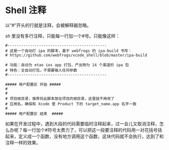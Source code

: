 # Shell 注释

以“#”开头的行就是注释，会被解释器忽略。

sh 里没有多行注释，只能每一行加一个#号。只能像这样：

```
#--------------------------------------------
# 这是一个自动打 ipa 的脚本，基于 webfrogs 的 ipa-build 书写：
# https://github.com/webfrogs/xcode_shell/blob/master/ipa-build

# 功能：自动为 etao ios app 打包，产出物为 14 个渠道的 ipa 包
# 特色：全自动打包，不需要输入任何参数
#--------------------------------------------

##### 用户配置区 开始 #####
#
#
# 项目根目录，推荐将此脚本放在项目的根目录，这里就不用改了
# 应用名，确保和 Xcode 里 Product 下的 target_name.app 名字一致
#
##### 用户配置区 结束  #####
```

如果在开发过程中，遇到大段的代码需要临时注释起来，过一会儿又取消注释，怎么办呢？每一行加个#符号太费力了，可以把这一段要注释的代码用一对花括号括起来，定义成一个函数，没有地方调用这个函数，这块代码就不会执行，达到了和注释一样的效果。